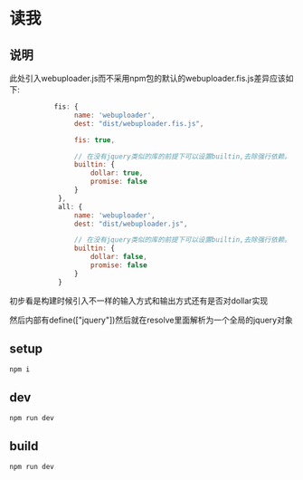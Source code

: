 # 读我

## 说明

此处引入webuploader.js而不采用npm包的默认的webuploader.fis.js差异应该如下:

```javascript
           fis: {
                name: 'webuploader',
                dest: "dist/webuploader.fis.js",

                fis: true,

                // 在没有jquery类似的库的前提下可以设置builtin,去除强行依赖。
                builtin: {
                    dollar: true,
                    promise: false
                }
            },
            all: {
                name: 'webuploader',
                dest: "dist/webuploader.js",

                // 在没有jquery类似的库的前提下可以设置builtin,去除强行依赖。
                builtin: {
                    dollar: false,
                    promise: false
                }
            }
```

初步看是构建时候引入不一样的输入方式和输出方式还有是否对dollar实现

然后内部有define(["jquery"])然后就在resolve里面解析为一个全局的jquery对象


## setup

```shell
npm i
```

## dev

```shell
npm run dev
```

## build

```shell
npm run dev
```